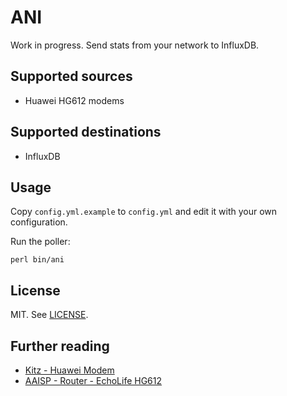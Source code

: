 # ANI

Work in progress. Send stats from your network to InfluxDB.

## Supported sources

* Huawei HG612 modems

## Supported destinations

* InfluxDB

## Usage

Copy `config.yml.example` to `config.yml` and edit it with your own
configuration.

Run the poller:

```
perl bin/ani
```

## License

MIT. See [LICENSE](/LICENSE).

## Further reading

* [Kitz - Huawei Modem](https://kitz.co.uk/routers/openreach-modems.htm#Huawei_modem)
* [AAISP - Router - EchoLife HG612](https://support.aa.net.uk/Router_-_EchoLife_HG612)

